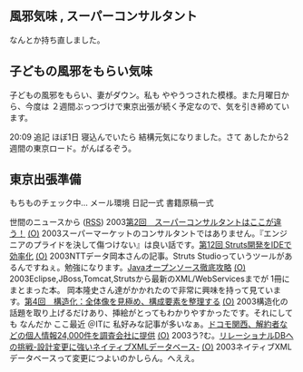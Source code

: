 ## 風邪気味 , スーパーコンサルタント

なんとか持ち直しました。






## 子どもの風邪をもらい気味


子どもの風邪をもらい、妻がダウン。私も ややうつされた模様。また月曜日から、今度は
２週間ぶっつづけで東京出張が続く予定なので、気を引き締めています。

20:09 追記
ほぼ1日 寝込んでいたら 結構元気になりました。さて あしたから2週間の東京ロード。がんばるぞう。

## 東京出張準備


もちものチェック中…
メール環境
  日記一式
  書籍原稿一式




世間のニュースから ([RSS](ig031130-news.xml)) 2003[第2回　スーパーコンサルタントはここが違う！](http://jibun.atmarkit.co.jp/lskill01/rensai/devgenba02/devgenba01.html) [(O)](http://jibun.atmarkit.co.jp/lskill01/rensai/devgenba02/devgenba01.html) 2003スーパーマーケットのコンサルタントではありません。『エンジニアのプライドを決して傷つけない』は良い話です。[第12回 Struts開発をIDEで効率化](http://www.atmarkit.co.jp/fjava/rensai2/jakarta12/jakarta12_01.html) [(O)](http://www.atmarkit.co.jp/fjava/rensai2/jakarta12/jakarta12_01.html) 2003NTTデータ岡本さんの記事。Struts Studioっていうツールがあるんですねぇ。勉強になります。[Javaオープンソース徹底攻略](http://www.seshop.com/detail.asp?pid=4734) [(O)](http://www.seshop.com/detail.asp?pid=4734) 2003Eclipse,JBoss,Tomcat,Strutsから最新のXML/WebServicesまでが 1冊にまとまった本。 岡本隆史さん達がかかれたので非常に興味を持って見ています。[第4回　構造化：全体像を見極め、構成要素を整理する](http://jibun.atmarkit.co.jp/lskill01/rensai/cri-think/think04.html) [(O)](http://jibun.atmarkit.co.jp/lskill01/rensai/cri-think/think04.html) 2003構造化の話題を取り上げるだけあり、挿絵がとってもわかりやすかったです。それにしても なんだか ここ最近 ＠ITに 私好みな記事が多いなぁ。[ドコモ関西、解約者などの個人情報24,000件を調査会社に提供](http://internet.watch.impress.co.jp/cda/news/2003/11/26/1262.html) [(O)](http://internet.watch.impress.co.jp/cda/news/2003/11/26/1262.html) 2003う?む。[リレーショナルDBへの挑戦-設計変更に強いネイティブXMLデータベース-](http://www.atmarkit.co.jp/fxml/rensai2/jirei02/nxdb01.html) [(O)](http://www.atmarkit.co.jp/fxml/rensai2/jirei02/nxdb01.html) 2003ネイティブXMLデータベースって変更につよいのかしらん。へええ。